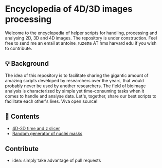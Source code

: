 # Encyclopedia of 4D/3D images processing
Welcome to the encyclopedia of helper scripts for handling, processing and analysing 2D, 3D and 4D images. The repository is under construction. Feel free to send me an email at antoine_ruzette AT hms harvard edu if you wish to contribute. 

## 💡 Background

The idea of this repository is to facilitate sharing the gigantic amount of amazing scripts developed by researchers over the years, that would probably never be used by another researchers. The field of bioimage analysis is characterized by simple yet time-consuming tasks when it comes to handle and analyse data. Let's, together, share our best scripts to facilitate each other's lives. Viva open source!


## 🔗 Contents
* [4D-3D time and z slicer](https://github.com/antoineruzette/images-processing-made-easy/blob/main/src/4D_to_2D_slicer.ipynb)
* [Random generator of nuclei masks](https://github.com/antoineruzette/images-processing-made-easy/blob/main/src/random_nuclei_mask_generator.ipynb)

## Contribute
- idea: simply take advantage of pull requests
